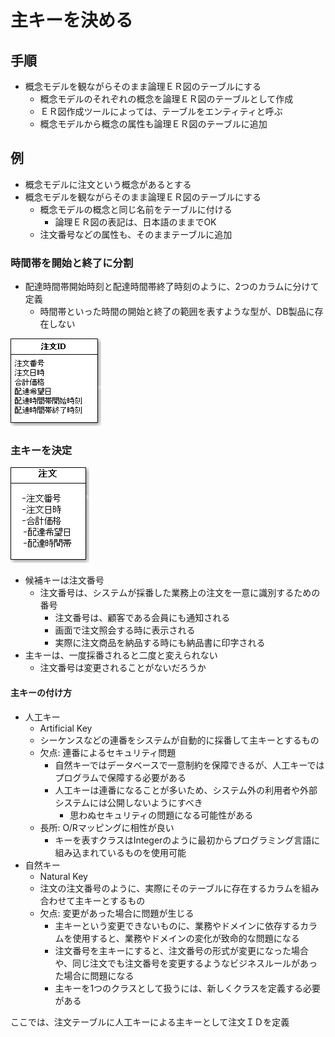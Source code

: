 # 主キーを決める

## 手順

* 概念モデルを観ながらそのまま論理ＥＲ図のテーブルにする
    * 概念モデルのそれぞれの概念を論理ＥＲ図のテーブルとして作成
    * ＥＲ図作成ツールによっては、テーブルをエンティティと呼ぶ
    * 概念モデルから概念の属性も論理ＥＲ図のテーブルに追加
            
## 例

* 概念モデルに注文という概念があるとする
* 概念モデルを観ながらそのまま論理ＥＲ図のテーブルにする
    * 概念モデルの概念と同じ名前をテーブルに付ける
        * 論理ＥＲ図の表記は、日本語のままでOK
    * 注文番号などの属性も、そのままテーブルに追加
    


### 時間帯を開始と終了に分割

* 配達時間帯開始時刻と配達時間帯終了時刻のように、2つのカラムに分けて定義
    * 時間帯といった時間の開始と終了の範囲を表すような型が、DB製品に存在しない

![er_02](image/er_02.png)

### 主キーを決定

![er_00](image/er_00.png)

* 候補キーは注文番号
    * 注文番号は、システムが採番した業務上の注文を一意に識別するための番号
        * 注文番号は、顧客である会員にも通知される
        * 画面で注文照会する時に表示される
        * 実際に注文商品を納品する時にも納品書に印字される
* 主キーは、一度採番されると二度と変えられない
    * 注文番号は変更されることがないだろうか

#### 主キーの付け方

* 人工キー
    * Artificial Key
    * シーケンスなどの連番をシステムが自動的に採番して主キーとするもの
    * 欠点: 連番によるセキュリティ問題
        * 自然キーではデータベースで一意制約を保障できるが、人工キーではプログラムで保障する必要がある
        * 人工キーは連番になることが多いため、システム外の利用者や外部システムには公開しないようにすべき
            * 思わぬセキュリティの問題になる可能性がある
    * 長所: O/Rマッピングに相性が良い
        * キーを表すクラスはIntegerのように最初からプログラミング言語に組み込まれているものを使用可能
* 自然キー
    * Natural Key
    * 注文の注文番号のように、実際にそのテーブルに存在するカラムを組み合わせて主キーとするもの
    * 欠点: 変更があった場合に問題が生じる
        * 主キーという変更できないものに、業務やドメインに依存するカラムを使用すると、業務やドメインの変化が致命的な問題になる
        * 注文番号を主キーにすると、注文番号の形式が変更になった場合や、同じ注文でも注文番号を変更するようなビジネスルールがあった場合に問題になる
        * 主キーを1つのクラスとして扱うには、新しくクラスを定義する必要がある
    
ここでは、注文テーブルに人工キーによる主キーとして注文ＩＤを定義


